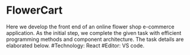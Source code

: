 # FlowerCart
Here we develop the front end of an online flower shop e-commerce application.
As the  initial step, we complete the given task with efficient programming methods
and component architecture. The task details are elaborated below.
#Technology: 
      React
#Editor: 
      VS code.
